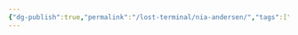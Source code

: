 ```yaml
---
{"dg-publish":true,"permalink":"/lost-terminal/nia-andersen/","tags":["character"],"noteIcon":""}
---
```



 